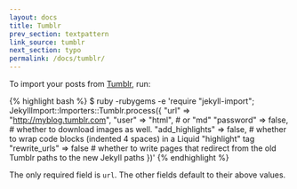 ```yaml
---
layout: docs
title: Tumblr
prev_section: textpattern
link_source: tumblr
next_section: typo
permalink: /docs/tumblr/
---
```


To import your posts from [Tumblr](http://tumblr.com), run:

{% highlight bash %}
$ ruby -rubygems -e 'require "jekyll-import";
    JekyllImport::Importers::Tumblr.process({
      "url"            => "http://myblog.tumblr.com",
      "user"           => "html", # or "md"
      "password"       => false,  # whether to download images as well.
      "add_highlights" => false,  # whether to wrap code blocks (indented 4 spaces) in a Liquid "highlight" tag
      "rewrite_urls"   => false   # whether to write pages that redirect from the old Tumblr paths to the new Jekyll paths
    })'
{% endhighlight %}

The only required field is `url`. The other fields default to their above
values.